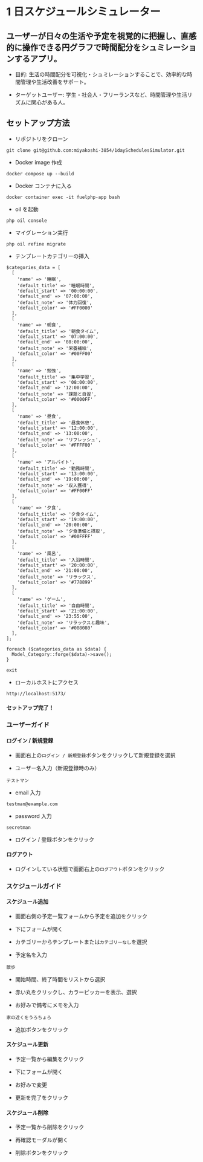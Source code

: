 # 1 日スケジュールシミュレーター

## ユーザーが日々の生活や予定を視覚的に把握し、直感的に操作できる円グラフで時間配分をシュミレーションするアプリ。

- 目的: 生活の時間配分を可視化・シュミレーションすることで、効率的な時間管理や生活改善をサポート。

- ターゲットユーザー: 学生・社会人・フリーランスなど、時間管理や生活リズムに関心がある人。

## セットアップ方法

- リポジトリをクローン

```
git clone git@github.com:miyakoshi-3854/1daySchedulesSimulator.git
```

- Docker image 作成

```
docker compose up --build
```

- Docker コンテナに入る

```
docker container exec -it fuelphp-app bash
```

- oil を起動

```
php oil console
```

- マイグレーション実行

```
php oil refine migrate
```

- テンプレートカテゴリーの挿入

```
$categories_data = [
  [
    'name' => '睡眠',
    'default_title' => '睡眠時間',
    'default_start' => '00:00:00',
    'default_end' => '07:00:00',
    'default_note' => '体力回復',
    'default_color' => '#FF0000'
  ],
  [
    'name' => '朝食',
    'default_title' => '朝食タイム',
    'default_start' => '07:00:00',
    'default_end' => '08:00:00',
    'default_note' => '栄養補給',
    'default_color' => '#00FF00'
  ],
  [
    'name' => '勉強',
    'default_title' => '集中学習',
    'default_start' => '08:00:00',
    'default_end' => '12:00:00',
    'default_note' => '課題と自習',
    'default_color' => '#0000FF'
  ],
  [
    'name' => '昼食',
    'default_title' => '昼食休憩',
    'default_start' => '12:00:00',
    'default_end' => '13:00:00',
    'default_note' => 'リフレッシュ',
    'default_color' => '#FFFF00'
  ],
  [
    'name' => 'アルバイト',
    'default_title' => '勤務時間',
    'default_start' => '13:00:00',
    'default_end' => '19:00:00',
    'default_note' => '収入獲得',
    'default_color' => '#FF00FF'
  ],
  [
    'name' => '夕食',
    'default_title' => '夕食タイム',
    'default_start' => '19:00:00',
    'default_end' => '20:00:00',
    'default_note' => '夕食準備と摂取',
    'default_color' => '#00FFFF'
  ],
  [
    'name' => '風呂',
    'default_title' => '入浴時間',
    'default_start' => '20:00:00',
    'default_end' => '21:00:00',
    'default_note' => 'リラックス',
    'default_color' => '#778899'
  ],
  [
    'name' => 'ゲーム',
    'default_title' => '自由時間',
    'default_start' => '21:00:00',
    'default_end' => '23:55:00',
    'default_note' => 'リラックスと趣味',
    'default_color' => '#008080'
  ],
];

foreach ($categories_data as $data) {
  Model_Category::forge($data)->save();
}

exit
```

- ローカルホストにアクセス

```
http://localhost:5173/
```

#### セットアップ完了！

### ユーザーガイド

#### ログイン / 新規登録

- 画面右上の`ログイン / 新規登録`ボタンをクリックして新規登録を選択

- ユーザー名入力（新規登録時のみ）

```
テストマン
```

- email 入力

```
testman@example.com
```

- password 入力

```
secretman
```

- ログイン / 登録ボタンをクリック

#### ログアウト

- ログインしている状態で画面右上の`ログアウト`ボタンをクリック

### スケジュールガイド

#### スケジュール追加

- 画面右側の予定一覧フォームから予定を追加をクリック

- 下にフォームが開く

- カテゴリーからテンプレートまたは`カテゴリーなし`を選択

- 予定名を入力

```
散歩
```

- 開始時間、終了時間をリストから選択

- 赤い丸をクリックし、カラーピッカーを表示、選択

- お好みで備考にメモを入力

```
家の近くをうろちょろ
```

- 追加ボタンをクリック

#### スケジュール更新

- 予定一覧から編集をクリック

- 下にフォームが開く

- お好みで変更

- 更新を完了をクリック

#### スケジュール削除

- 予定一覧から削除をクリック

- 再確認モーダルが開く

- 削除ボタンをクリック
